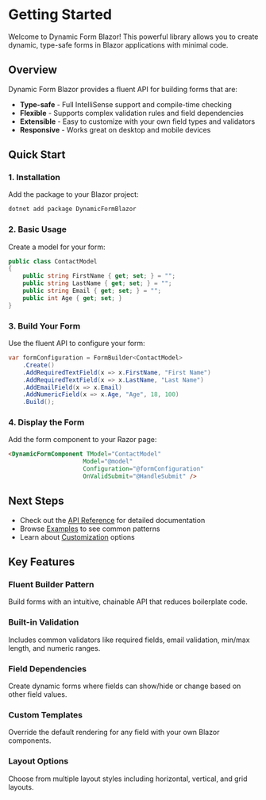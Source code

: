 # Getting Started

Welcome to Dynamic Form Blazor! This powerful library allows you to create dynamic, type-safe forms in Blazor applications with minimal code.

## Overview

Dynamic Form Blazor provides a fluent API for building forms that are:
- **Type-safe** - Full IntelliSense support and compile-time checking
- **Flexible** - Supports complex validation rules and field dependencies
- **Extensible** - Easy to customize with your own field types and validators
- **Responsive** - Works great on desktop and mobile devices

## Quick Start

### 1. Installation

Add the package to your Blazor project:

```bash
dotnet add package DynamicFormBlazor
```

### 2. Basic Usage

Create a model for your form:

```csharp
public class ContactModel
{
    public string FirstName { get; set; } = "";
    public string LastName { get; set; } = "";
    public string Email { get; set; } = "";
    public int Age { get; set; }
}
```

### 3. Build Your Form

Use the fluent API to configure your form:

```csharp
var formConfiguration = FormBuilder<ContactModel>
    .Create()
    .AddRequiredTextField(x => x.FirstName, "First Name")
    .AddRequiredTextField(x => x.LastName, "Last Name")
    .AddEmailField(x => x.Email)
    .AddNumericField(x => x.Age, "Age", 18, 100)
    .Build();
```

### 4. Display the Form

Add the form component to your Razor page:

```html
<DynamicFormComponent TModel="ContactModel" 
                     Model="@model" 
                     Configuration="@formConfiguration"
                     OnValidSubmit="@HandleSubmit" />
```

## Next Steps

- Check out the [API Reference](/docs/api-reference) for detailed documentation
- Browse [Examples](/docs/examples) to see common patterns
- Learn about [Customization](/docs/customization) options

## Key Features

### Fluent Builder Pattern
Build forms with an intuitive, chainable API that reduces boilerplate code.

### Built-in Validation
Includes common validators like required fields, email validation, min/max length, and numeric ranges.

### Field Dependencies
Create dynamic forms where fields can show/hide or change based on other field values.

### Custom Templates
Override the default rendering for any field with your own Blazor components.

### Layout Options
Choose from multiple layout styles including horizontal, vertical, and grid layouts.